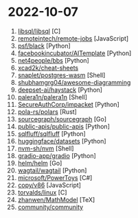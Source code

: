 # 2022-10-07

1. [libsql/libsql](https://github.com/libsql/libsql "libSQL is a fork of SQLite that is both Open Source, and Open Contributions.") [C]
2. [remoteintech/remote-jobs](https://github.com/remoteintech/remote-jobs "A list of semi to fully remote-friendly companies (jobs) in tech.") [JavaScript]
3. [psf/black](https://github.com/psf/black "The uncompromising Python code formatter") [Python]
4. [facebookincubator/AITemplate](https://github.com/facebookincubator/AITemplate "AITemplate is a Python framework which renders neural network into high performance CUDA/HIP C++ code. Specialized for FP16 TensorCore (NVIDIA GPU) and MatrixCore (AMD GPU) inference.") [Python]
5. [net4people/bbs](https://github.com/net4people/bbs "Forum for discussing Internet censorship circumvention") [Python]
6. [xcad2k/cheat-sheets](https://github.com/xcad2k/cheat-sheets "This is my personal knowledge-base. Here you'll find code-snippets, technical documentation, and command reference for various tools, and technologies.") 
7. [snaplet/postgres-wasm](https://github.com/snaplet/postgres-wasm "A PostgresQL server running in your browser") [Shell]
8. [shubhamgrg04/awesome-diagramming](https://github.com/shubhamgrg04/awesome-diagramming "A curated collection of diagramming tools used by leading software engineering teams") 
9. [deepset-ai/haystack](https://github.com/deepset-ai/haystack "🔍 Haystack is an open source NLP framework that leverages pre-trained Transformer models. It enables developers to quickly implement production-ready semantic search, question answering, summarization and document ranking for a wide range of NLP applications.") [Python]
10. [palera1n/palera1n](https://github.com/palera1n/palera1n "iOS 15.0-15.3.1 tethered checkm8 jailbreak (rootless is 15.0-15.7 semi-tethered, no tweaks)") [Shell]
11. [SecureAuthCorp/impacket](https://github.com/SecureAuthCorp/impacket "Impacket is a collection of Python classes for working with network protocols.") [Python]
12. [pola-rs/polars](https://github.com/pola-rs/polars "Fast multi-threaded DataFrame library in Rust | Python | Node.js") [Rust]
13. [sourcegraph/sourcegraph](https://github.com/sourcegraph/sourcegraph "Universal code search (self-hosted)") [Go]
14. [public-apis/public-apis](https://github.com/public-apis/public-apis "A collective list of free APIs") [Python]
15. [sqlfluff/sqlfluff](https://github.com/sqlfluff/sqlfluff "A SQL linter and auto-formatter for Humans") [Python]
16. [huggingface/datasets](https://github.com/huggingface/datasets "🤗 The largest hub of ready-to-use datasets for ML models with fast, easy-to-use and efficient data manipulation tools") [Python]
17. [nvm-sh/nvm](https://github.com/nvm-sh/nvm "Node Version Manager - POSIX-compliant bash script to manage multiple active node.js versions") [Shell]
18. [gradio-app/gradio](https://github.com/gradio-app/gradio "Create UIs for your machine learning model in Python in 3 minutes") [Python]
19. [helm/helm](https://github.com/helm/helm "The Kubernetes Package Manager") [Go]
20. [wagtail/wagtail](https://github.com/wagtail/wagtail "A Django content management system focused on flexibility and user experience") [Python]
21. [microsoft/PowerToys](https://github.com/microsoft/PowerToys "Windows system utilities to maximize productivity") [C#]
22. [copy/v86](https://github.com/copy/v86 "x86 virtualization in your browser, recompiling x86 to wasm on the fly") [JavaScript]
23. [torvalds/linux](https://github.com/torvalds/linux "Linux kernel source tree") [C]
24. [zhanwen/MathModel](https://github.com/zhanwen/MathModel "研究生数学建模，本科生数学建模、数学建模竞赛优秀论文，数学建模算法，LaTeX论文模板，算法思维导图，参考书籍，Matlab软件教程，PPT") [TeX]
25. [community/community](https://github.com/community/community "Public feedback discussions for: GitHub Mobile, GitHub Discussions, GitHub Codespaces, GitHub Sponsors, GitHub Issues and more!") 
